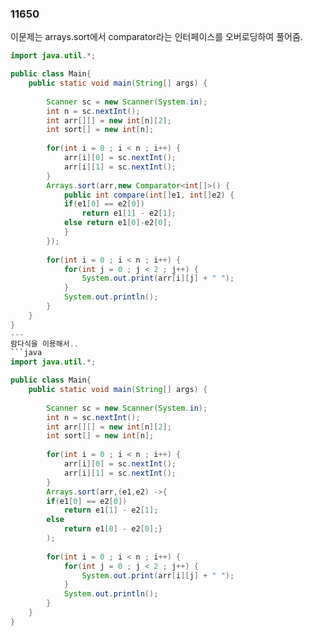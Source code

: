### 11650

이문제는 arrays.sort에서 comparator라는 인터페이스를 오버로딩하여 풀어줌.

```java
import java.util.*;

public class Main{
	public static void main(String[] args) {
		
		Scanner sc = new Scanner(System.in);
		int n = sc.nextInt();
		int arr[][] = new int[n][2];
		int sort[] = new int[n];
		
		for(int i = 0 ; i < n ; i++) {
			arr[i][0] = sc.nextInt();
			arr[i][1] = sc.nextInt();
		}
		Arrays.sort(arr,new Comparator<int[]>() {
			public int compare(int[]e1, int[]e2) {
			if(e1[0] == e2[0])
				return e1[1] - e2[1];
			else return e1[0]-e2[0];
			}
		});
		
		for(int i = 0 ; i < n ; i++) {
			for(int j = 0 ; j < 2 ; j++) {
				System.out.print(arr[i][j] + " ");
			}
			System.out.println();
		}
	}
}
---
람다식을 이용해서..
```java
import java.util.*;

public class Main{
	public static void main(String[] args) {
		
		Scanner sc = new Scanner(System.in);
		int n = sc.nextInt();
		int arr[][] = new int[n][2];
		int sort[] = new int[n];
		
		for(int i = 0 ; i < n ; i++) {
			arr[i][0] = sc.nextInt();
			arr[i][1] = sc.nextInt();
		}
		Arrays.sort(arr,(e1,e2) ->{
		if(e1[0] == e2[0])
			return e1[1] - e2[1];
		else
			return e1[0] - e2[0];}
		);
		
		for(int i = 0 ; i < n ; i++) {
			for(int j = 0 ; j < 2 ; j++) {
				System.out.print(arr[i][j] + " ");
			}
			System.out.println();
		}
	}
}
